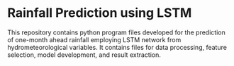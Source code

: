 # Rainfall Prediction using LSTM
This repository contains python program files developed for the prediction of one-month ahead rainfall employing LSTM network from hydrometeorological variables. It contains files for data processing, feature selection, model development, and result extraction.
